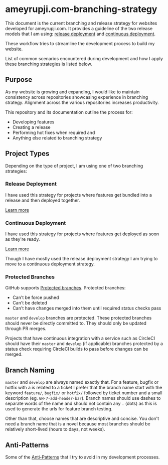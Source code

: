 # ameyrupji.com-branching-strategy

This document is the current branching and release strategy for websites developed for ameyrupji.com. It provides a guideline of the two release models that I am using: [release deployment](RELEASE-DEPLOYMENT.md) and [continuous deployment](CONTINUOUS-DEPLOYMENT.md).

These workflow tries to streamline the development process to build my website.

List of common scenarios encountered during development and how I apply these branching strategies is listed below.


## Purpose

As my website is growing and expanding, I would like to maintain consistency across repositories showcasing experience in branching strategy. Alignment across the various repositories increases productivity.

This repository and its documentation outline the process for:
* Developing features
* Creating a release
* Performing hot fixes when required and
* Anything else related to branching strategy


## Project Types

Depending on the type of project, I am using one of two branching strategies:

### Release Deployment

I have used this strategy for projects where features get bundled into a release and then deployed together.

[Learn more](./RELEASE-DEPLOYMENT.md)

### Continuous Deployment

I have used this strategy for projects where features get deployed as soon as they're ready.

[Learn more](./CONTINUOUS-DEPLOYMENT.md)

Though I have mostly used the release deployment strategy I am trying to move to a continuous deployment strategy.


### Protected Branches

GitHub supports [Protected branches](https://github.com/blog/2051-protected-branches-and-required-status-checks). Protected branches:
- Can't be force pushed
- Can't be deleted
- Can't have changes merged into them until required status checks pass

`master` and `develop` branches are protected. These protected branches should never be directly committed to. They should only be updated through PR merges.

Projects that have continuous integration with a service such as CircleCI should have their `master` and `develop` (if applicable) branches protected by a status check requiring CircleCI builds to pass before changes can be merged.


## Branch Naming

`master` and `develop` are always named exactly that. For a feature, bugfix or hotfix with a is related to a ticket I prefer that the branch name start with the keyword `feature/`, `bugfix/` or `hotfix/` followed by ticket number and a small description (eg. `GH-7-add-header-bar`). Branch names should use dashes to separate words of the name and should not contain any `.` (dots) as this is used to generate the urls for feature branch testing.

Other than that, choose names that are descriptive and concise. You don't need a branch name that is a novel because most branches should be relatively short-lived (hours to days, not weeks).


## Anti-Patterns

Some of the [Anti-Patterns](ANTI-PATTERNS.md) that I try to avoid in my development processes.
